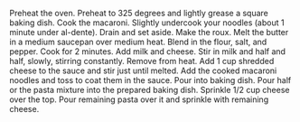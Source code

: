 Preheat the oven. Preheat to 325 degrees and lightly grease a square baking dish.
Cook the macaroni. Slightly undercook your noodles (about 1 minute under al-dente). Drain and set aside.
Make the roux.  Melt the butter in a medium saucepan over medium heat. Blend in the flour, salt, and pepper. Cook for 2 minutes.
Add milk and cheese.  Stir in milk and half and half, slowly, stirring constantly. Remove from heat. Add 1 cup shredded cheese to the sauce and stir just until melted. Add the cooked macaroni noodles and toss to coat them in the sauce.
Pour into baking dish.  Pour half or the pasta mixture into the prepared baking dish. Sprinkle 1/2 cup cheese over the top. Pour remaining pasta over it and sprinkle with remaining cheese.
